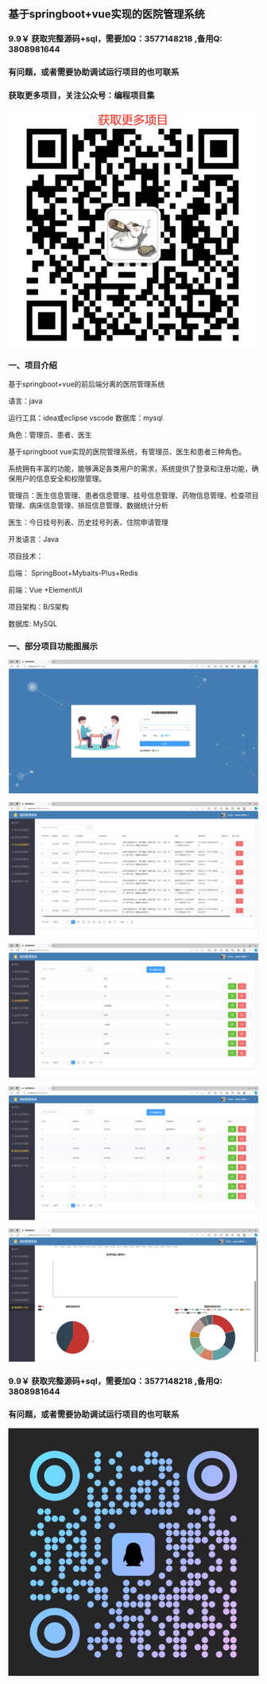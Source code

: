## 基于springboot+vue实现的医院管理系统

### 9.9￥ 获取完整源码+sql，需要加Q：3577148218 ,备用Q: 3808981644
### 有问题，或者需要协助调试运行项目的也可联系
### 获取更多项目，关注公众号：编程项目集

![img_1.png](img_1.png)

### 一、项目介绍
基于springboot+vue的前后端分离的医院管理系统

语言：java 

运行工具：idea或eclipse vscode 数据库：mysql  

角色：管理员、患者、医生

基于springboot vue实现的医院管理系统，有管理员、医生和患者三种角色。

系统拥有丰富的功能，能够满足各类用户的需求，系统提供了登录和注册功能，确保用户的信息安全和权限管理。

管理员：医生信息管理、患者信息管理、挂号信息管理、药物信息管理、检查项目管理、病床信息管理、排班信息管理、数据统计分析

医生：今日挂号列表、历史挂号列表、住院申请管理

开发语言：Java

项目技术：

后端： SpringBoot+Mybaits-Plus+Redis

前端：Vue +ElementUI 

项目架构：B/S架构

数据库: MySQL

### 一、部分项目功能图展示

![img.png](imgs/img.png)

![img_1.png](imgs/img_1.png)

![img_2.png](imgs/img_2.png)

![img_5.png](imgs/img_5.png)

![img_6.png](imgs/img_6.png)

### 9.9￥ 获取完整源码+sql，需要加Q：3577148218 ,备用Q: 3808981644
### 有问题，或者需要协助调试运行项目的也可联系

![img.png](img.png)
